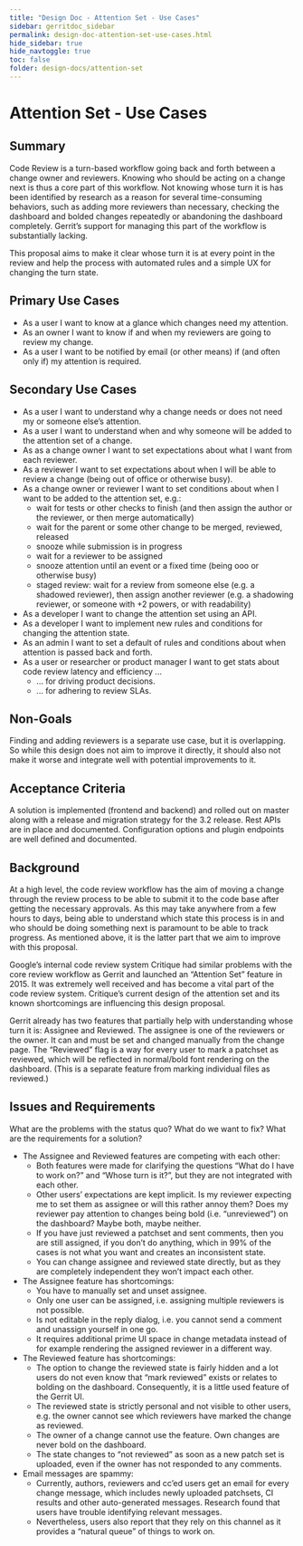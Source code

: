 ```yaml
---
title: "Design Doc - Attention Set - Use Cases"
sidebar: gerritdoc_sidebar
permalink: design-doc-attention-set-use-cases.html
hide_sidebar: true
hide_navtoggle: true
toc: false
folder: design-docs/attention-set
---
```


# Attention Set - Use Cases

## <a id="summary"> Summary

Code Review is a turn-based workflow going back and forth between a change owner and reviewers.
Knowing who should be acting on a change next is thus a core part of this workflow. Not knowing
whose turn it is has been identified by research as a reason for several time-consuming behaviors,
such as adding more reviewers than necessary, checking the dashboard and bolded changes repeatedly
or abandoning the dashboard completely. Gerrit’s support for managing this part of the workflow is
substantially lacking.

This proposal aims to make it clear whose turn it is at every point in the review and help the
process with automated rules and a simple UX for changing the turn state.

## <a id="primary"> Primary Use Cases

*   As a user I want to know at a glance which changes need my attention.
*   As an owner I want to know if and when my reviewers are going to review my change.
*   As a user I want to be notified by email (or other means) if (and often only if) my attention is
    required.

## <a id="secondary"> Secondary Use Cases

*   As a user I want to understand why a change needs or does not need my or someone else’s
    attention.
*   As a user I want to understand when and why someone will be added to the attention set of a
    change.
*   As as a change owner I want to set expectations about what I want from each reviewer.
*   As a reviewer I want to set expectations about when I will be able to review a change (being out
    of office or otherwise busy).
*   As a change owner or reviewer I want to set conditions about when I want to be added to the
    attention set, e.g.:
    *   wait for tests or other checks to finish (and then assign the author or the reviewer, or
        then merge automatically)
    *   wait for the parent or some other change to be merged, reviewed, released
    *   snooze while submission is in progress
    *   wait for a reviewer to be assigned
    *   snooze attention until an event or a fixed time (being ooo or otherwise busy)
    *   staged review: wait for a review from someone else (e.g. a shadowed reviewer), then assign
        another reviewer (e.g. a shadowing reviewer, or someone with +2 powers, or with readability)
*   As a developer I want to change the attention set using an API.
*   As a developer I want to implement new rules and conditions for changing the attention state.
*   As an admin I want to set a default of rules and conditions about when attention is passed back
    and forth.
*   As a user or researcher or product manager I want to get stats about code review latency and
    efficiency ...
    *   ... for driving product decisions.
    *   ... for adhering to review SLAs.

## <a id="non-goals"> Non-Goals

Finding and adding reviewers is a separate use case, but it is overlapping. So while this design
does not aim to improve it directly, it should also not make it worse and integrate well with
potential improvements to it.

## <a id="acceptance"> Acceptance Criteria

A solution is implemented (frontend and backend) and rolled out on master along with a release and
migration strategy for the 3.2 release. Rest APIs are in place and documented. Configuration options
and plugin endpoints are well defined and documented.

## <a id="background"> Background

At a high level, the code review workflow has the aim of moving a change through the review process
to be able to submit it to the code base after getting the necessary approvals. As this may take
anywhere from a few hours to days, being able to understand which state this process is in and who
should be doing something next is paramount to be able to track progress. As mentioned above, it is
the latter part that we aim to improve with this proposal.

Google’s internal code review system Critique had similar problems with the core review workflow as
Gerrit and launched an “Attention Set” feature in 2015. It was extremely well received and has
become a vital part of the code review system. Critique’s current design of the attention set and
its known shortcomings are influencing this design proposal.

Gerrit already has two features that partially help with understanding whose turn it is: Assignee
and Reviewed. The assignee is one of the reviewers or the owner. It can and must be set and changed
manually from the change page. The “Reviewed” flag is a way for every user to mark a patchset as
reviewed, which will be reflected in normal/bold font rendering on the dashboard. (This is a
separate feature from marking individual files as reviewed.)

## <a id="issues"> Issues and Requirements

What are the problems with the status quo? What do we want to fix? What are the requirements for a
solution?

*   The Assignee and Reviewed features are competing with each other:
    *   Both features were made for clarifying the questions “What do I have to work on?” and “Whose
        turn is it?”, but they are not integrated with each other.
    *   Other users’ expectations are kept implicit. Is my reviewer expecting me to set them as
        assignee or will this rather annoy them? Does my reviewer pay attention to changes being
        bold (i.e. “unreviewed”) on the dashboard? Maybe both, maybe neither.
    *   If you have just reviewed a patchset and sent comments, then you are still assigned, if you
        don’t do anything, which in 99% of the cases is not what you want and creates an
        inconsistent state.
    *   You can change assignee and reviewed state directly, but as they are completely independent
        they won’t impact each other.
*   The Assignee feature has shortcomings:
    *   You have to manually set and unset assignee.
    *   Only one user can be assigned, i.e. assigning multiple reviewers is not possible.
    *   Is not editable in the reply dialog, i.e. you cannot send a comment and unassign yourself in
        one go.
    *   It requires additional prime UI space in change metadata instead of for example rendering
        the assigned reviewer in a different way.
*   The Reviewed feature has shortcomings:
    *   The option to change the reviewed state is fairly hidden and a lot users do not even know
        that “mark reviewed” exists or relates to bolding on the dashboard. Consequently, it is a
        little used feature of the Gerrit UI.
    *   The reviewed state is strictly personal and not visible to other users, e.g. the owner
        cannot see which reviewers have marked the change as reviewed.
    *   The owner of a change cannot use the feature. Own changes are never bold on the dashboard.
    *   The state changes to “not reviewed” as soon as a new patch set is uploaded, even if the
        owner has not responded to any comments.
*   Email messages are spammy:
    *   Currently, authors, reviewers and cc’ed users get an email for every change message, which
        includes newly uploaded patchsets, CI results and other auto-generated messages. Research
        found that users have trouble identifying relevant messages.
    *   Nevertheless, users also report that they rely on this channel as it provides a “natural
        queue” of things to work on.
